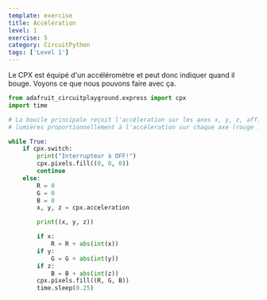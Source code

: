 ```yaml
---
template: exercise
title: Accélération
level: 1
exercise: 5
category: CircuitPython
tags: ['Level 1']
---
```


Le CPX est équipé d'un accéléromètre et peut donc indiquer quand il bouge. Voyons ce que nous pouvons faire avec ça.

```python
from adafruit_circuitplayground.express import cpx
import time

# La boucle principale reçoit l'accéleration sur les axes x, y, z, affiche les valeurs et allume les
# lumières proportionnellement à l'accéleration sur chaque axe (rouge : axe x, vert : axe y, bleu : axe z).

while True:
    if cpx.switch:
        print("Interrupteur à OFF!")
        cpx.pixels.fill((0, 0, 0))
        continue
    else:
        R = 0
        G = 0
        B = 0
        x, y, z = cpx.acceleration

        print((x, y, z))

        if x:
            R = R + abs(int(x))
        if y:
            G = G + abs(int(y))
        if z:
            B = B + abs(int(z))
        cpx.pixels.fill((R, G, B))
        time.sleep(0.25)
```

